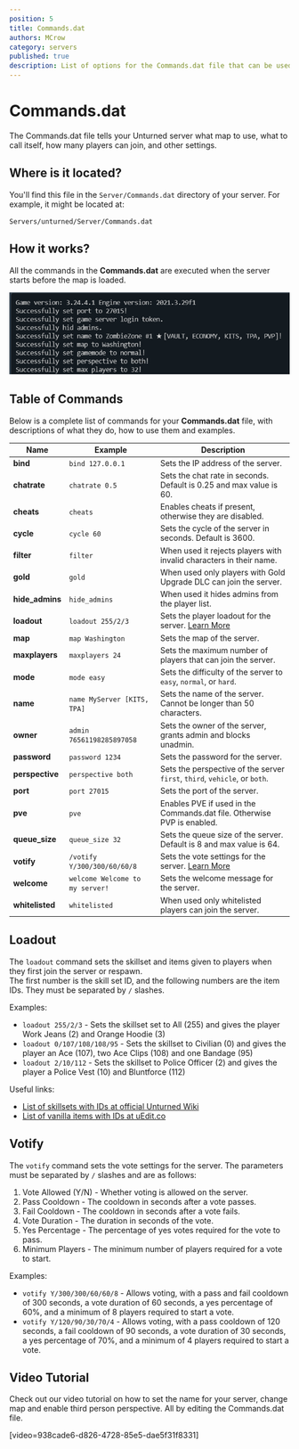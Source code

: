 ```yaml
---
position: 5
title: Commands.dat
authors: MCrow
category: servers
published: true
description: List of options for the Commands.dat file that can be used to configure your Unturned server.
---
```


# Commands.dat
The Commands.dat file tells your Unturned server what map to use, what to call itself, how many players can join, and other settings.

## Where is it located?
You'll find this file in the `Server/Commands.dat` directory of your server. For example, it might be located at:
```
Servers/unturned/Server/Commands.dat
```

## How it works?
All the commands in the **Commands.dat** are executed when the server starts before the map is loaded.  

![Server execute loading](assets/commands_execute_load.png)

## Table of Commands
Below is a complete list of commands for your **Commands.dat** file, with descriptions of what they do, how to use them and examples.

| Name | Example | Description |
|------|---------|-------------|
| **bind** | `bind 127.0.0.1` | Sets the IP address of the server. |
| **chatrate** | `chatrate 0.5` | Sets the chat rate in seconds. Default is 0.25 and max value is 60. |
| **cheats** | `cheats` | Enables cheats if present, otherwise they are disabled. |
| **cycle** | `cycle 60` | Sets the cycle of the server in seconds. Default is 3600. |
| **filter** | `filter` | When used it rejects players with invalid characters in their name. |
| **gold** | `gold` | When used only players with Gold Upgrade DLC can join the server. |
| **hide_admins** | `hide_admins` | When used it hides admins from the player list. |
| **loadout** | `loadout 255/2/3` | Sets the player loadout for the server. [Learn More](#loadout) |
| **map** | `map Washington` | Sets the map of the server. |
| **maxplayers** | `maxplayers 24` | Sets the maximum number of players that can join the server. |
| **mode** | `mode easy` | Sets the difficulty of the server to `easy`, `normal`, or `hard`. |
| **name** | `name MyServer [KITS, TPA]` | Sets the name of the server. Cannot be longer than 50 characters. |
| **owner** | `admin 76561198285897058` | Sets the owner of the server, grants admin and blocks unadmin. |
| **password** | `password 1234` | Sets the password for the server. |
| **perspective** | `perspective both` | Sets the perspective of the server `first`, `third`, `vehicle`, or `both`. |
| **port** | `port 27015` | Sets the port of the server. |
| **pve** | `pve` | Enables PVE if used in the Commands.dat file. Otherwise PVP is enabled. |
| **queue_size** | `queue_size 32` | Sets the queue size of the server. Default is 8 and max value is 64. |
| **votify** | `/votify Y/300/300/60/60/8` | Sets the vote settings for the server. [Learn More](#votify) |
| **welcome** | `welcome Welcome to my server!` | Sets the welcome message for the server. |
| **whitelisted** | `whitelisted` | When used only whitelisted players can join the server. |

## Loadout
The `loadout` command sets the skillset and items given to players when they first join the server or respawn.  
The first number is the skill set ID, and the following numbers are the item IDs. They must be separated by `/` slashes.

Examples:
- `loadout 255/2/3` - Sets the skillset set to All (255) and gives the player Work Jeans (2) and Orange Hoodie (3)
- `loadout 0/107/108/108/95` - Sets the skillset to Civilian (0) and gives the player an Ace (107), two Ace Clips (108) and one Bandage (95)
- `loadout 2/10/112` - Sets the skillset to Police Officer (2) and gives the player a Police Vest (10) and Bluntforce (112)

Useful links:
- [List of skillsets with IDs at official Unturned Wiki](https://unturned.wiki.gg/wiki/Skills#Skillsets)
- [List of vanilla items with IDs at uEdit.co](https://unturned.uedit.co/Unturned/Vanilla/Items/)

## Votify
The `votify` command sets the vote settings for the server. The parameters must be separated by `/` slashes and are as follows:
1. Vote Allowed (Y/N) - Whether voting is allowed on the server.
2. Pass Cooldown - The cooldown in seconds after a vote passes.
3. Fail Cooldown - The cooldown in seconds after a vote fails.
4. Vote Duration - The duration in seconds of the vote.
5. Yes Percentage - The percentage of yes votes required for the vote to pass.
6. Minimum Players - The minimum number of players required for a vote to start.

Examples:
- `votify Y/300/300/60/60/8` - Allows voting, with a pass and fail cooldown of 300 seconds, a vote duration of 60 seconds, a yes percentage of 60%, and a minimum of 8 players required to start a vote.
- `votify Y/120/90/30/70/4` - Allows voting, with a pass cooldown of 120 seconds, a fail cooldown of 90 seconds, a vote duration of 30 seconds, a yes percentage of 70%, and a minimum of 4 players required to start a vote.

## Video Tutorial
Check out our video tutorial on how to set the name for your server, change map and enable third person perspective. All by editing the Commands.dat file.

[video=938cade6-d826-4728-85e5-dae5f31f8331]